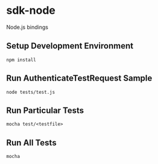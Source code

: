 # sdk-node
Node.js bindings


## Setup Development Environment
`npm install`

## Run AuthenticateTestRequest Sample
`node tests/test.js`

## Run Particular Tests
`mocha test/<testfile>`

## Run All Tests
`mocha`


